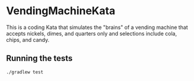 # VendingMachineKata
This is a coding Kata that simulates the "brains" of a vending machine that accepts nickels, dimes, and quarters only and selections include cola, chips, and candy.

## Running the tests

```shell
./gradlew test
```

